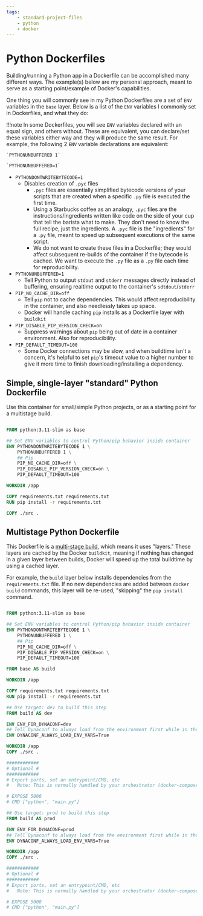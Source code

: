 ```yaml
---
tags:
    - standard-project-files
    - python
    - docker
---
```


# Python Dockerfiles

Building/running a Python app in a Dockerfile can be accomplished many different ways. The example(s) below are my personal approach, meant to serve as a starting point/example of Docker's capabilities.

One thing you will commonly see in my Python Dockerfiles are a set of `ENV` variables in the `base` layer. Below is a list of the `ENV` variables I commonly set in Dockerfiles, and what they do:

!!!note
    In some Dockerfiles, you will see `ENV` variables declared with an equal sign, and others without. These are equivalent, you can declare/set these variables either way and they will produce the same result. For example, the following 2 `ENV` variable declarations are equivalent:

    `PYTHONUNBUFFERED 1`

    `PYTHONUNBUFFERED=1`

- `PYTHONDONTWRITEBYTECODE=1`
    - Disables creation of `.pyc` files
        - `.pyc` files are essentially simplified bytecode versions of your scripts that are created when a specific `.py` file is executed the first time.
        - Using a Starbucks coffee as an analogy, `.pyc` files are the instructions/ingredients written like code on the side of your cup that tell the barista what to make. They don't need to know the full recipe, just the ingredients. A `.pyc` file is the "ingredients" for a `.py` file, meant to speed up subsequent executions of the same script.
      - We do not want to create these files in a Dockerfile; they would affect subsequent re-builds of the container if the bytecode is cached. We want to execute the `.py` file as a `.py` file each time for reproducibility.
- `PYTHONUNBUFFERED=1`
    - Tell Python to output `stdout` and `stderr` messages directly instead of buffering, ensuring realtime output to the container's `sdtdout`/`stderr`
- `PIP_NO_CACHE_DIR=off`
    - Tell `pip` not to cache dependencies. This would affect reproducibility in the container, and also needlessly takes up space.
    - Docker will handle caching `pip` installs as a Dockerfile layer with `buildkit`
- `PIP_DISABLE_PIP_VERSION_CHECK=on`
    - Suppress warnings about `pip` being out of date in a container environment. Also for reproducibility.
- `PIP_DEFAULT_TIMEOUT=100`
    - Some Docker connections may be slow, and when buildtime isn't a concern, it's helpful to set `pip`'s timeout value to a higher number to give it more time to finish downloading/installing a dependency.

## Simple, single-layer "standard" Python Dockerfile

Use this container for small/simple Python projects, or as a starting point for a multistage build.

```Dockerfile title="Python simple Dockerfile" linenums="1"

FROM python:3.11-slim as base

## Set ENV variables to control Python/pip behavior inside container
ENV PYTHONDONTWRITEBYTECODE 1 \
    PYTHONUNBUFFERED 1 \
    ## Pip
    PIP_NO_CACHE_DIR=off \
    PIP_DISABLE_PIP_VERSION_CHECK=on \
    PIP_DEFAULT_TIMEOUT=100

WORKDIR /app

COPY requirements.txt requirements.txt
RUN pip install -r requirements.txt

COPY ./src .

```

## Multistage Python Dockerfile

This Dockerfile is a [multi-stage build](https://docs.docker.com/build/building/multi-stage/), which means it uses "layers." These layers are cached by the Docker `buildkit`, meaning if nothing has changed in a given layer between builds, Docker will speed up the total buildtime by using a cached layer.

For example, the `build` layer below installs dependencies from the `requirements.txt` file. If no new dependencies are added between `docker build` commands, this layer will be re-used, "skipping" the `pip install` command.

```Dockerfile title="Python multistage Dockerfile" linenums="1"

FROM python:3.11-slim as base

## Set ENV variables to control Python/pip behavior inside container
ENV PYTHONDONTWRITEBYTECODE 1 \
    PYTHONUNBUFFERED 1 \
    ## Pip
    PIP_NO_CACHE_DIR=off \
    PIP_DISABLE_PIP_VERSION_CHECK=on \
    PIP_DEFAULT_TIMEOUT=100

FROM base AS build

WORKDIR /app

COPY requirements.txt requirements.txt
RUN pip install -r requirements.txt

## Use target: dev to build this step
FROM build AS dev

ENV ENV_FOR_DYNACONF=dev
## Tell Dynaconf to always load from the environment first while in the container
ENV DYNACONF_ALWAYS_LOAD_ENV_VARS=True

WORKDIR /app
COPY ./src .

############
# Optional #
############
# Export ports, set an entrypoint/CMD, etc
#   Note: This is normally handled by your orchestrator (docker-compose, Azure Container App, etc)

# EXPOSE 5000
# CMD ["python", "main.py"]

## Use target: prod to build this step
FROM build AS prod

ENV ENV_FOR_DYNACONF=prod
## Tell Dynaconf to always load from the environment first while in the container
ENV DYNACONF_ALWAYS_LOAD_ENV_VARS=True

WORKDIR /app
COPY ./src .

############
# Optional #
############
# Export ports, set an entrypoint/CMD, etc
#   Note: This is normally handled by your orchestrator (docker-compose, Azure Container App, etc)

# EXPOSE 5000
# CMD ["python", "main.py"]

```